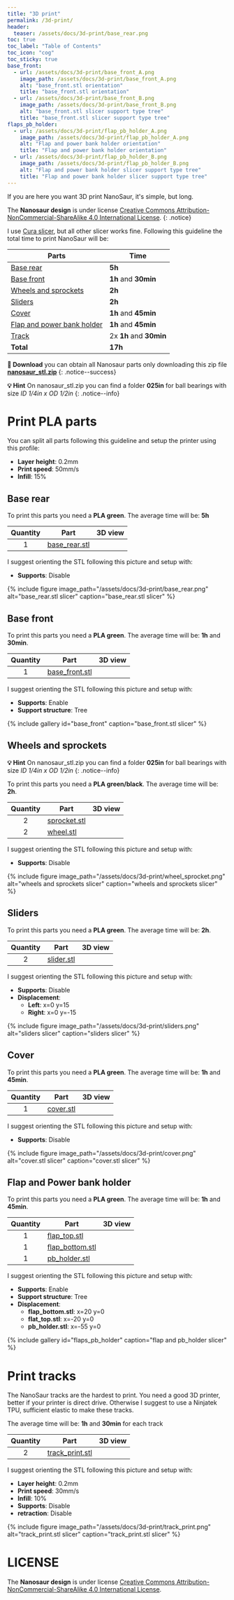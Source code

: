 ```yaml
---
title: "3D print"
permalink: /3d-print/
header:
  teaser: /assets/docs/3d-print/base_rear.png
toc: true
toc_label: "Table of Contents"
toc_icon: "cog"
toc_sticky: true
base_front:
  - url: /assets/docs/3d-print/base_front_A.png
    image_path: /assets/docs/3d-print/base_front_A.png
    alt: "base_front.stl orientation"
    title: "base_front.stl orientation"
  - url: /assets/docs/3d-print/base_front_B.png
    image_path: /assets/docs/3d-print/base_front_B.png
    alt: "base_front.stl slicer support type tree"
    title: "base_front.stl slicer support type tree"
flaps_pb_holder:
  - url: /assets/docs/3d-print/flap_pb_holder_A.png
    image_path: /assets/docs/3d-print/flap_pb_holder_A.png
    alt: "Flap and power bank holder orientation"
    title: "Flap and power bank holder orientation"
  - url: /assets/docs/3d-print/flap_pb_holder_B.png
    image_path: /assets/docs/3d-print/flap_pb_holder_B.png
    alt: "Flap and power bank holder slicer support type tree"
    title: "Flap and power bank holder slicer support type tree"
---
```


If you are here you want 3D print NanoSaur, it's simple, but long.

The **Nanosaur design** is under license [Creative Commons Attribution-NonCommercial-ShareAlike 4.0 International License][cc-by-nc-sa].
{: .notice}

I use [Cura slicer](https://ultimaker.com/software/ultimaker-cura), but all other slicer works fine. 
Following this guideline the total time to print NanoSaur will be:

| Parts | Time |
|-------|------|
| [Base rear](#base-rear) | **5h** |
| [Base front](#base-front) | **1h** and **30min** |
| [Wheels and sprockets](#wheels-and-sprockets) | **2h** |
| [Sliders](#sliders) | **2h** |
| [Cover](#cover) | **1h** and **45min** |
| [Flap and power bank holder](#flap-and-power-bank-holder) | **1h** and **45min** |
| [Track](#print-tracks) | 2x **1h** and **30min** |
| **Total** | **17h** |

**:floppy_disk: Download** you can obtain all Nanosaur parts only downloading this zip file [**nanosaur_stl.zip**](https://github.com/rnanosaur/nanosaur/releases/latest/download/nanosaur_stl.zip)
{: .notice--success}

**:bulb: Hint** On nanosaur_stl.zip you can find a folder **025in** for ball bearings with size *ID 1/4in x OD 1/2in*
{: .notice--info}

# Print PLA parts

You can split all parts following this guideline and setup the printer using this profile:
* **Layer height**: 0.2mm
* **Print speed**: 50mm/s
* **Infill**: 15%

## Base rear

To print this parts you need a **PLA green**. The average time will be: **5h** 

| Quantity | Part            | 3D view |
|:--------:|-----------------|:-------:|
| 1        | [base_rear.stl](https://github.com/rnanosaur/nanosaur/raw/master/nanosaur_description/meshes/base_rear.stl) | <script src="https://embed.github.com/view/3d/rnanosaur/nanosaur/master/nanosaur_description/meshes/base_rear.stl?height=320&width=320"></script> |

I suggest orienting the STL following this picture and setup with:
* **Supports**: Disable

{% include figure image_path="/assets/docs/3d-print/base_rear.png" alt="base_rear.stl slicer" caption="base_rear.stl slicer" %}

## Base front

To print this parts you need a **PLA green**. The average time will be: **1h** and **30min**.

| Quantity | Part            | 3D view |
|:--------:|-----------------|:-------:|
| 1        | [base_front.stl](https://github.com/rnanosaur/nanosaur/raw/master/nanosaur_description/meshes/base_front.stl) | <script src="https://embed.github.com/view/3d/rnanosaur/nanosaur/master/nanosaur_description/meshes/base_front.stl?height=320&width=320"></script> |

I suggest orienting the STL following this picture and setup with:
* **Supports**: Enable
* **Support structure**: Tree

{% include gallery id="base_front" caption="base_front.stl slicer" %}

## Wheels and sprockets

**:bulb: Hint** On nanosaur_stl.zip you can find a folder **025in** for ball bearings with size *ID 1/4in x OD 1/2in*
{: .notice--info}

To print this parts you need a **PLA green/black**. The average time will be: **2h**. 

| Quantity | Part            | 3D view |
|:--------:|-----------------|:-------:|
| 2        | [sprocket.stl](https://github.com/rnanosaur/nanosaur/raw/master/nanosaur_description/meshes/sprocket.stl) | <script src="https://embed.github.com/view/3d/rnanosaur/nanosaur/master/nanosaur_description/meshes/sprocket.stl?height=320&width=320"></script> |
| 2        | [wheel.stl](https://github.com/rnanosaur/nanosaur/raw/master/nanosaur_description/meshes/wheel.stl) | <script src="https://embed.github.com/view/3d/rnanosaur/nanosaur/master/nanosaur_description/meshes/wheel.stl?height=320&width=320"></script> |

I suggest orienting the STL following this picture and setup with:
* **Supports**: Disable

{% include figure image_path="/assets/docs/3d-print/wheel_sprocket.png" alt="wheels and sprockets slicer" caption="wheels and sprockets slicer" %}

## Sliders

To print this parts you need a **PLA green**. The average time will be: **2h**. 

| Quantity | Part            | 3D view |
|:--------:|-----------------|:-------:|
| 2        | [slider.stl](https://github.com/rnanosaur/nanosaur/raw/master/nanosaur_description/meshes/slider.stl) | <script src="https://embed.github.com/view/3d/rnanosaur/nanosaur/master/nanosaur_description/meshes/slider.stl?height=320&width=320"></script> |

I suggest orienting the STL following this picture and setup with:
* **Supports**: Disable
* **Displacement**:
  * **Left**: x=0 y=15
  * **Right**: x=0 y=-15

{% include figure image_path="/assets/docs/3d-print/sliders.png" alt="sliders slicer" caption="sliders slicer" %}

## Cover

To print this parts you need a **PLA green**. The average time will be: **1h** and **45min**.

| Quantity | Part            | 3D view |
|:--------:|-----------------|:-------:|
| 1        | [cover.stl](https://github.com/rnanosaur/nanosaur/raw/master/nanosaur_description/meshes/cover.stl) | <script src="https://embed.github.com/view/3d/rnanosaur/nanosaur/master/nanosaur_description/meshes/cover.stl?height=320&width=320"></script> |

I suggest orienting the STL following this picture and setup with:
* **Supports**: Disable

{% include figure image_path="/assets/docs/3d-print/cover.png" alt="cover.stl slicer" caption="cover.stl slicer" %}

## Flap and Power bank holder

To print this parts you need a **PLA green**. The average time will be: **1h** and **45min**.

| Quantity | Part            | 3D view |
|:--------:|-----------------|:-------:|
| 1        | [flap_top.stl](https://github.com/rnanosaur/nanosaur/raw/master/nanosaur_description/meshes/flap_top.stl) | <script src="https://embed.github.com/view/3d/rnanosaur/nanosaur/master/nanosaur_description/meshes/flap_top.stl?height=320&width=320"></script> |
| 1        | [flap_bottom.stl](https://github.com/rnanosaur/nanosaur/raw/master/nanosaur_description/meshes/flap_bottom.stl) | <script src="https://embed.github.com/view/3d/rnanosaur/nanosaur/master/nanosaur_description/meshes/flap_bottom.stl?height=320&width=320"></script> |
| 1        | [pb_holder.stl](https://github.com/rnanosaur/nanosaur/raw/master/nanosaur_description/meshes/pb_holder.stl) | <script src="https://embed.github.com/view/3d/rnanosaur/nanosaur/master/nanosaur_description/meshes/pb_holder.stl?height=320&width=320"></script> |

I suggest orienting the STL following this picture and setup with:
* **Supports**: Enable
* **Support structure**: Tree
* **Displacement**:
  * **flap_bottom.stl**: x=20 y=0
  * **flat_top.stl**: x=-20 y=0
  * **pb_holder.stl**: x=-55 y=0

{% include gallery id="flaps_pb_holder" caption="flap and pb_holder slicer" %}

# Print tracks

The NanoSaur tracks are the hardest to print. You need a good 3D printer, better if your printer is direct drive. Otherwise I suggest to use a Ninjatek TPU, sufficient elastic to make these tracks.

The average time will be: **1h** and **30min** for each track

| Quantity | Part            | 3D view |
|:--------:|-----------------|:-------:|
| 2        | [track_print.stl](https://github.com/rnanosaur/nanosaur/raw/master/nanosaur_description/meshes/track_print.stl) | <script src="https://embed.github.com/view/3d/rnanosaur/nanosaur/master/nanosaur_description/meshes/track_print.stl?height=320&width=320"></script> |

I suggest orienting the STL following this picture and setup with:
* **Layer height**: 0.2mm
* **Print speed**: 30mm/s
* **Infill**: 10%
* **Supports**: Disable
* **retraction**: Disable

{% include figure image_path="/assets/docs/3d-print/track_print.png" alt="track_print.stl slicer" caption="track_print.stl slicer" %}

# LICENSE

The **Nanosaur design** is under license [Creative Commons Attribution-NonCommercial-ShareAlike 4.0 International License][cc-by-nc-sa].

[cc-by-nc-sa]: http://creativecommons.org/licenses/by-nc-sa/4.0/
[cc-by-nc-sa-image]: https://licensebuttons.net/l/by-nc-sa/4.0/88x31.png
[cc-by-nc-sa-shield]: https://img.shields.io/badge/License-CC%20BY--NC--SA%204.0-lightgrey.svg